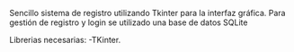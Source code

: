 Sencillo sistema de registro utilizando Tkinter para la interfaz gráfica. Para gestión de registro y login se utilizado una base de datos SQLite


Librerias necesarias:
-TKinter.

